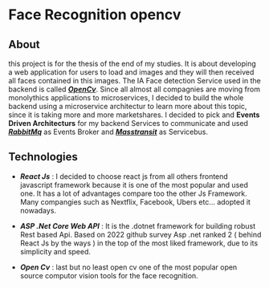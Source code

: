 # Face Recognition opencv

## About
this project is for the thesis of the end of my studies. It is about developing a web application for users to load and images and they will then received all faces contained in this images. The IA Face detection Service used in the backend is called [*****OpenCv*****](https://opencv.org/).
Since all almost all compagnies are moving from monolythics applications to microservices, I decided to build the whole backend using a microservice architectur to learn more about this topic, since it is taking more and more marketshares. I decided to pick and **Events Driven Architecturs** for my backend Services to communicate and used [*****RabbitMq*****](https://www.rabbitmq.com/) as Events Broker and [*****Masstransit*****](https://masstransit-project.com/) as Servicebus.

## Technologies
-  ***React Js*** : I decided to choose react js from all others frontend javascript framework because it is one of the most popular and used one. It has a lot of advantages compare too the other Js Framework. Many compangies such as Nextflix, Facebook, Ubers etc... adopted it nowadays.

-  ***ASP .Net Core Web API*** : It is the .dotnet framework for building robust Rest based Api. Based on 2022 github survey Asp .net ranked 2 ( behind React Js by the ways ) in the top of the most liked framework, due to its simplicity and speed.

- ***Open Cv*** : last but no least open cv one of the most popular open source computor vision tools for the face recognition. 
